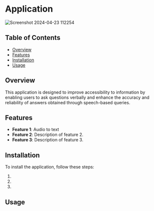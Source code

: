 # Application
![Screenshot 2024-04-23 112254](https://github.com/ravensname/Speech-Recognition-Application-using-OpenAI/assets/133107965/66e7d1f8-0580-4b59-8899-f22cbbc0367b)

## Table of Contents

- [Overview](#overview)
- [Features](#features)
- [Installation](#installation)
- [Usage](#usage)

## Overview
This application is designed to improve accessibility to information by enabling users to ask questions verbally and enhance the accuracy and reliability of answers obtained through speech-based queries.

## Features

- **Feature 1**: Audio to text
- **Feature 2**: Description of feature 2.
- **Feature 3**: Description of feature 3.

## Installation

To install the application, follow these steps:

1.
2.
3.

## Usage
